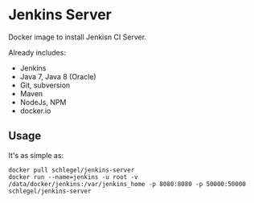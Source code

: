 # Jenkins Server

Docker image to install Jenkisn CI Server.

Already includes:

 - Jenkins
 - Java 7, Java 8 (Oracle)
 - Git, subversion
 - Maven
 - NodeJs, NPM
 - docker.io

## Usage

It's as simple as:

```
docker pull schlegel/jenkins-server
docker run --name=jenkins -u root -v /data/docker/jenkins:/var/jenkins_home -p 8080:8080 -p 50000:50000 schlegel/jenkins-server
```
